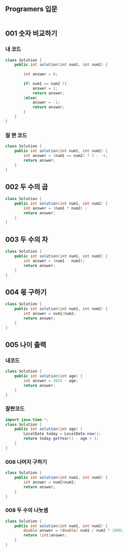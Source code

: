 
## Programers 입문 
```java

```

## 001 숫자 비교하기
### 내 코드
```java
class Solution {
    public int solution(int num1, int num2) {
        
        int answer = 0;
        
        if( num1 == num2 ){
            answer = 1;
            return answer;
        }else{
            answer = -1;
            return answer;
        }
    }
}
```

### 잘 짠 코드
```java
class Solution {
    public int solution(int num1, int num2) {
        int answer = (num1 == num2) ? 1 : -1;
        return answer;
    }
}
```

## 002 두 수의 곱
```java
class Solution {
    public int solution(int num1, int num2) {
        int answer = (num1 * num2) ;
        return answer;
    }
}
```

## 003 두 수의 차
```java
class Solution {
    public int solution(int num1, int num2) {
        int answer = (num1 - num2);
        return answer;
    }
}
```

## 004 몫 구하기
```java
class Solution {
    public int solution(int num1, int num2) {
        int answer = num1/num2;
        return answer;
    }
}
```

## 005 나이 출력
### 내코드
```java
class Solution {
    public int solution(int age) {
        int answer = 2023 - age;
        return answer;
    }
}
```

### 잘짠코드
```java
import java.time.*;
class Solution {
    public int solution(int age) {
        LocalDate today = LocalDate.now();
        return today.getYear() - age + 1;
    }
}
```

### 006 나머지 구하기
```java
class Solution {
    public int solution(int num1, int num2) {
        int answer = num1%num2;
        return answer;
    }
}
```

### 008 두 수의 나눗셈
```java
class Solution {
    public int solution(int num1, int num2) {
        double answer = (double) num1 / num2 * 1000;
        return (int)answer;
    }
}
```
